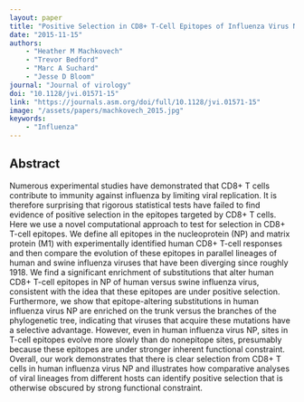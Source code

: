 ```yaml
---
layout: paper
title: "Positive Selection in CD8+ T-Cell Epitopes of Influenza Virus Nucleoprotein Revealed by a Comparative Analysis of Human and Swine Viral Lineages"
date: "2015-11-15"
authors: 
    - "Heather M Machkovech"
    - "Trevor Bedford"
    - "Marc A Suchard"
    - "Jesse D Bloom"
journal: "Journal of virology"
doi: "10.1128/jvi.01571-15"
link: "https://journals.asm.org/doi/full/10.1128/jvi.01571-15"
image: "/assets/papers/machkovech_2015.jpg"
keywords:
    - "Influenza"
---
```


## Abstract

Numerous experimental studies have demonstrated that CD8+ T cells contribute to immunity against influenza by limiting viral replication. It is therefore surprising that rigorous statistical tests have failed to find evidence of positive selection in the epitopes targeted by CD8+ T cells. Here we use a novel computational approach to test for selection in CD8+ T-cell epitopes. We define all epitopes in the nucleoprotein (NP) and matrix protein (M1) with experimentally identified human CD8+ T-cell responses and then compare the evolution of these epitopes in parallel lineages of human and swine influenza viruses that have been diverging since roughly 1918. We find a significant enrichment of substitutions that alter human CD8+ T-cell epitopes in NP of human versus swine influenza virus, consistent with the idea that these epitopes are under positive selection. Furthermore, we show that epitope-altering substitutions in human influenza virus NP are enriched on the trunk versus the branches of the phylogenetic tree, indicating that viruses that acquire these mutations have a selective advantage. However, even in human influenza virus NP, sites in T-cell epitopes evolve more slowly than do nonepitope sites, presumably because these epitopes are under stronger inherent functional constraint. Overall, our work demonstrates that there is clear selection from CD8+ T cells in human influenza virus NP and illustrates how comparative analyses of viral lineages from different hosts can identify positive selection that is otherwise obscured by strong functional constraint.
